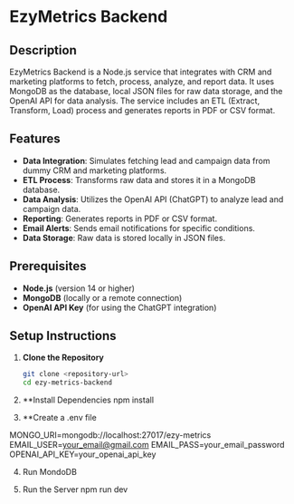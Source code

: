 # EzyMetrics Backend

## Description
EzyMetrics Backend is a Node.js service that integrates with CRM and marketing platforms to fetch, process, analyze, and report data. It uses MongoDB as the database, local JSON files for raw data storage, and the OpenAI API for data analysis. The service includes an ETL (Extract, Transform, Load) process and generates reports in PDF or CSV format.

## Features
- **Data Integration**: Simulates fetching lead and campaign data from dummy CRM and marketing platforms.
- **ETL Process**: Transforms raw data and stores it in a MongoDB database.
- **Data Analysis**: Utilizes the OpenAI API (ChatGPT) to analyze lead and campaign data.
- **Reporting**: Generates reports in PDF or CSV format.
- **Email Alerts**: Sends email notifications for specific conditions.
- **Data Storage**: Raw data is stored locally in JSON files.

## Prerequisites
- **Node.js** (version 14 or higher)
- **MongoDB** (locally or a remote connection)
- **OpenAI API Key** (for using the ChatGPT integration)

## Setup Instructions

1. **Clone the Repository**
   ```bash
   git clone <repository-url>
   cd ezy-metrics-backend
2. **Install Dependencies
    npm install

3. **Create a .env file

  MONGO_URI=mongodb://localhost:27017/ezy-metrics
  EMAIL_USER=your_email@gmail.com
  EMAIL_PASS=your_email_password
  OPENAI_API_KEY=your_openai_api_key

4. Run MondoDB

5. Run the Server
   npm run dev
